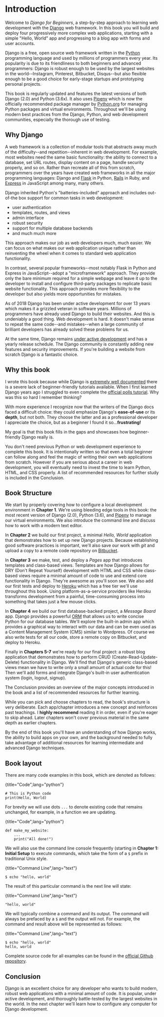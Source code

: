 # Introduction

Welcome to _Django for Beginners_, a step-by-step approach to learning web development with the [Django](https://djangoproject.com) web framework. In this book you will build and deploy four progressively more complex web applications, starting with a simple "Hello, World" app and progressing to a blog app with forms and user accounts.

Django is a free, open source web framework written in the [Python](https://www.python.org/) programming language and used by millions of programmers every year. Its popularity is due to its friendliness to both beginners and advanced programmers: Django is robust enough to be used by the largest websites in the world--Instagram, Pinterest, Bitbucket, Disqus--but also flexible enough to be a good choice for early-stage startups and prototyping personal projects.

This book is regularly updated and features the latest versions of both Django (2.0) and Python (3.6x). It also uses [Pipenv](https://docs.pipenv.org/) which is now the officially recommended package manager by [Python.org](https://packaging.python.org/tutorials/managing-dependencies/#managing-dependencies) for managing Python packages and virtual environments. Throughout we'll be using modern best practices from the Django, Python, and web development communities, especially the thorough use of testing.


## Why Django
A web framework is a collection of modular tools that abstracts away much of the difficulty--and repetition--inherent in web development. For example, most websites need the same basic functionality: the ability to connect to a database, set URL routes, display content on a page, handle security properly, and so on. Rather than recreate all of this from scratch, programmers over the years have created web frameworks in all the major programming languages: Django and [Flask](http://flask.pocoo.org/) in Python, [Rails](http://rubyonrails.org/) in Ruby, and [Express](https://expressjs.com/) in JavaScript among many, many others.

Django inherited Python's "batteries-included" approach and includes out-of-the box support for common tasks in web development:

* user authentication
* templates, routes, and views
* admin interface
* robust security
* support for multiple database backends
* and much much more

This approach makes our job as web developers much, much easier. We can focus on what makes our web application unique rather than reinventing the wheel when it comes to standard web application functionality.

In contrast, several popular frameworks--most notably Flask in Python and Express in JavaScript--adopt a "microframework" approach. They provide only the bare minimum required for a simple webpage and leave it up to the developer to install and configure third-party packages to replicate basic website functionality. This approach provides more flexibility to the developer but also yields more opportunities for mistakes.

As of 2018 Django has been under active development for over 13 years which makes it a grizzled veteran in software years. Millions of programmers have already used Django to build their websites. And this is undeniably a good thing. Web development is hard. It doesn't make sense to repeat the same code--and mistakes--when a large community of brilliant developers has already solved these problems for us.

At the same time, Django remains [under active development](https://www.djangoproject.com/download/#supported-versions) and has a yearly release schedule. The Django community is constantly adding new features and security improvements. If you're building a website from scratch Django is a fantastic choice.


## Why this book
I wrote this book because while Django is [extremely well documented](https://docs.djangoproject.com/en/2.0/) there is a severe lack of beginner-friendly tutorials available. When I first learned Django years ago I struggled to even complete the [official polls tutorial](https://docs.djangoproject.com/en/2.0/intro/tutorial01/). Why was this so hard I remember thinking?

With more experience I recognize now that the writers of the Django docs faced a difficult choice: they could emphasize Django's **ease-of-use** or its **depth**, but not both. They choose the latter and as a professional developer I appreciate the choice, but as a beginner I found it so...**frustrating!**

My goal is that this book fills in the gaps and showcases how beginner-friendly Django really is.

You don't need previous Python or web development experience to complete this book. It is intentionally written so that even a total beginner can follow along and feel the magic of writing their own web applications from scratch. However if you are serious about a career in web development, you will eventually need to invest the time to learn Python, HTML, and CSS properly. A list of recommended resources for further study is included in the Conclusion.


## Book Structure
We start by properly covering how to configure a local development environment in **Chapter 1**. We're using bleeding edge tools in this book: the most recent version of Django (2.0), Python (3.6), and [Pipenv](https://docs.pipenv.org/) to manage our virtual environments. We also introduce the command line and discuss how to work with a modern text editor.

In **Chapter 2** we build our first project, a minimal *Hello, World* application that demonstrates how to set up new Django projects. Because establishing good software practices is important, we'll also save our work with *git* and upload a copy to a remote code repository on [Bitbucket](https://bitbucket.org/product).

In **Chapter 3** we make, test, and deploy a *Pages* app that introduces templates and class-based views. Templates are how Django allows for DRY (Don't Repeat Yourself) development with HTML and CSS while class-based views require a minimal amount of code to use and extend core functionality in Django. They're awesome as you'll soon see. We also add our first tests and deploy to [Heroku](https://www.heroku.com/) which has a free tier we'll use throughout this book. Using platform-as-a-service providers like Heroku transforms development from a painful, time-consuming process into something that takes just a few mouse clicks.

In **Chapter 4** we build our first database-backed project, a *Message Board* app. Django provides a powerful [ORM](https://en.wikipedia.org/wiki/Object-relational_mapping) that allows us to write concise Python for our database tables. We'll explore the built-in admin app which provides a graphical way to interact with our data and can be even used as a Content Management System (CMS) similar to Wordpress. Of course we also write tests for all our code, store a remote copy on Bitbucket, and deploy to Heroku.

Finally in **Chapters 5-7** we're ready for our final project: a robust blog application that demonstrates how to perform CRUD (Create-Read-Update-Delete) functionality in Django. We'll find that Django's generic class-based views mean we have to write only a small amount of actual code for this! Then we'll add forms and integrate Django's built-in user authentication system (login, logout, signup).

The Conclusion provides an overview of the major concepts introduced in the book and a list of recommended resources for further learning.

While you can pick and choose chapters to read, the book's structure is very deliberate. Each app/chapter introduces a new concept and reinforces past teachings. I **highly recommend** reading it in order, even if you're eager to skip ahead. Later chapters won't cover previous material in the same depth as earlier chapters.

By the end of this book you'll have an understanding of how Django works, the ability to build apps on your own, and the background needed to fully take advantage of additional resources for learning intermediate and advanced Django techniques.


## Book layout

There are many code examples in this book, which are denoted as follows:

{title="Code",lang="python"}
~~~~~~~~
# This is Python code
print(Hello, World)
~~~~~~~~

For brevity we will use dots `...` to denote existing code that remains unchanged, for example, in a function we are updating.

{title="Code",lang="python"}
~~~~~~~~
def make_my_website:
    ...
    print("All done!")
~~~~~~~~

We will also use the command line console frequently (starting in **Chapter 1: Initial Setup** to execute commands, which take the form of a `$` prefix in traditional Unix style.

{title="Command Line",lang="text"}
~~~~~~~~
$ echo "hello, world"
~~~~~~~~

The result of this particular command is the next line will state:

{title="Command Line",lang="text"}
~~~~~~~~
"hello, world"
~~~~~~~~

We will typically combine a command and its output. The command will always be prefaced by a `$` and the output will not. For example, the command and result above will be represented as follows:

{title="Command Line",lang="text"}
~~~~~~~~
$ echo "hello, world"
hello, world
~~~~~~~~

Complete source code for all examples can be found in the [official Github repository](https://github.com/wsvincent/djangoforbeginners).

## Conclusion
Django is an excellent choice for any developer who wants to build modern, robust web applications with a minimal amount of code. It is popular, under active development, and thoroughly battle-tested by the largest websites in the world. In the next chapter we'll learn how to configure any computer for Django development.
